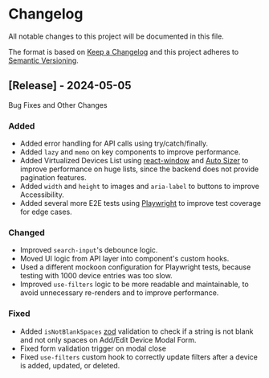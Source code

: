 # Changelog

All notable changes to this project will be documented in this file.

The format is based on [Keep a Changelog](http://keepachangelog.com/)
and this project adheres to [Semantic Versioning](http://semver.org/).

## [Release] - 2024-05-05

Bug Fixes and Other Changes

### Added

- Added error handling for API calls using try/catch/finally.
- Added `lazy` and `memo` on key components to improve performance.
- Added Virtualized Devices List using [react-window](https://react-window.vercel.app/) and [Auto Sizer](https://www.npmjs.com/package/react-virtualized-auto-sizer) to improve performance on huge lists, since the backend does not provide pagination features.
- Added `width` and `height` to images and `aria-label` to buttons to improve Accessibility.
- Added several more E2E tests using [Playwright](https://playwright.dev/) to improve test coverage for edge cases.

### Changed

- Improved `search-input`'s debounce logic.
- Moved UI logic from API layer into component's custom hooks.
- Used a different mockoon configuration for Playwright tests, because testing with 1000 device entries was too slow.
- Improved `use-filters` logic to be more readable and maintainable, to avoid unnecessary re-renders and to improve performance.

### Fixed

- Added `isNotBlankSpaces` [zod](https://zod.dev/) validation to check if a string is not blank and not only spaces on Add/Edit Device Modal Form.
- Fixed form validation trigger on modal close
- Fixed `use-filters` custom hook to correctly update filters after a device is added, updated, or deleted.
